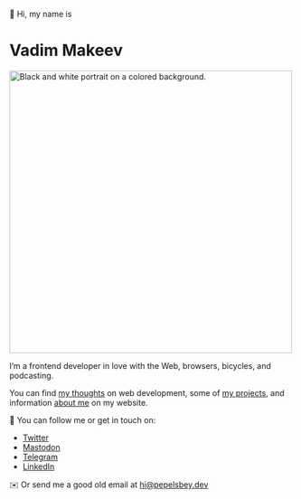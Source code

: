 👋 Hi, my name is

# Vadim Makeev

<img src="https://pepelsbey.dev/images/photo/index.jpg" alt="Black and white portrait on a colored background." width="500">

I’m a frontend developer in love with the Web, browsers, bicycles, and podcasting.

You can find [my thoughts](https://pepelsbey.dev/articles/) on web development, some of [my projects](https://pepelsbey.dev/projects/), and information [about me](https://pepelsbey.dev/about/) on my website.

🦄 You can follow me or get in touch on:

- [Twitter](https://twitter.com/pepelsbey_dev)
- [Mastodon](https://mastodon.social/@pepelsbey)
- [Telegram](https://t.me/pepelsbey_dev)
- [LinkedIn](https://www.linkedin.com/in/pepelsbey/)

✉️ Or send me a good old email at [hi@pepelsbey.dev](mailto:hi@pepelsbey.dev)

